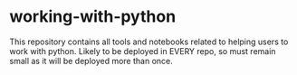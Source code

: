 # working-with-python

This repository contains all tools and notebooks related to helping users to work with python. Likely to be deployed in EVERY repo, so must remain small as it will be deployed more than once.

